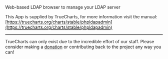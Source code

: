Web-based LDAP browser to manage your LDAP server

This App is supplied by TrueCharts, for more information visit the manual: [https://truecharts.org/charts/stable/phpldapadmin](https://truecharts.org/charts/stable/phpldapadmin)

---

TrueCharts can only exist due to the incredible effort of our staff.
Please consider making a [donation](https://truecharts.org/sponsor) or contributing back to the project any way you can!
